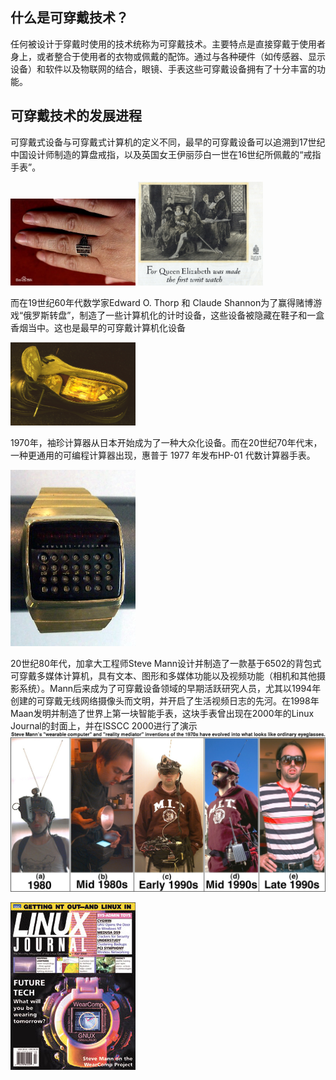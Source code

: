 ## 什么是可穿戴技术？

任何被设计于穿戴时使用的技术统称为可穿戴技术。主要特点是直接穿戴于使用者身上，或者整合于使用者的衣物或佩戴的配饰。通过与各种硬件（如传感器、显示设备）和软件以及物联网的结合，眼镜、手表这些可穿戴设备拥有了十分丰富的功能。

## 可穿戴技术的发展进程

可穿戴式设备与可穿戴式计算机的定义不同，最早的可穿戴设备可以追溯到17世纪中国设计师制造的算盘戒指，以及英国女王伊丽莎白一世在16世纪所佩戴的“戒指手表”。

<img src="./Ring_abacus.webp" width="200"> <img src="./GruenAdvert1926.jpg" width="200">

而在19世纪60年代数学家Edward O. Thorp 和 Claude Shannon为了赢得赌博游戏“俄罗斯转盘”，制造了一些计算机化的计时设备，这些设备被隐藏在鞋子和一盒香烟当中。这也是最早的可穿戴计算机化设备

<img src="./eudaemonic-computer-in-shoe.jpg" width="200">

1970年，袖珍计算器从日本开始成为了一种大众化设备。而在20世纪70年代末，一种更通用的可编程计算器出现，惠普于 1977 年发布HP-01 代数计算器手表。

<img src="./Hewlett_Packard_Digital_Watch_Modell_1_1977.jpg" width="200">

20世纪80年代，加拿大工程师Steve Mann设计并制造了一款基于6502的背包式可穿戴多媒体计算机，具有文本、图形和多媒体功能以及视频功能（相机和其他摄影系统）。Mann后来成为了可穿戴设备领域的早期活跃研究人员，尤其以1994年创建的可穿戴无线网络摄像头而文明，并开启了生活视频日志的先河。在1998年Maan发明并制造了世界上第一块智能手表，这块手表曾出现在2000年的Linux Journal的封面上，并在ISSCC 2000进行了演示
<img src="./steve.jpg" width="516">

<img src="./cover75.jpg" width="200">
